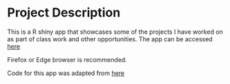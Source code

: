 # Project Description
This is a R shiny app that showcases some of the projects I have worked on as part of class work and other opportunities.
The app can be accessed [here](https://akalang.shinyapps.io/Portfolio/)

Firefox or Edge browser is recommended.

Code for this app was adapted from [here](https://github.com/voronoys/voronoys_sc)